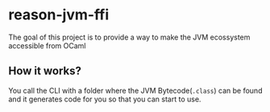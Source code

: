# reason-jvm-ffi

The goal of this project is to provide a way to make the JVM ecossystem accessible from OCaml

## How it works?

You call the CLI with a folder where the JVM Bytecode(`.class`) can be found and it generates code for you so that you can start to use.
